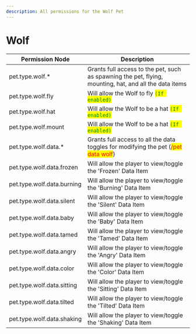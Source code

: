 ```yaml
---
description: All permissions for the Wolf Pet
---
```



# Wolf
| Permission Node | Description |
| - | - |
| pet.type.wolf.* | Grants full access to the pet, such as spawning the pet, flying, mounting, hat, and all the data items |
| pet.type.wolf.fly | Will allow the Wolf to fly <mark style="color:green;">`(If enabled)`</mark> |
| pet.type.wolf.hat | Will allow the Wolf to be a hat <mark style="color:green;">`(If enabled)`</mark> |
| pet.type.wolf.mount | Will allow the Wolf to be a hat <mark style="color:green;">`(If enabled)`</mark> |
| pet.type.wolf.data.* | Grants full access to all the data toggles for modifying the pet (<mark style="color:red;">/pet data wolf</mark>) |
| pet.type.wolf.data.frozen | Will allow the player to view/toggle the 'Frozen' Data Item |
| pet.type.wolf.data.burning | Will allow the player to view/toggle the 'Burning' Data Item |
| pet.type.wolf.data.silent | Will allow the player to view/toggle the 'Silent' Data Item |
| pet.type.wolf.data.baby | Will allow the player to view/toggle the 'Baby' Data Item |
| pet.type.wolf.data.tamed | Will allow the player to view/toggle the 'Tamed' Data Item |
| pet.type.wolf.data.angry | Will allow the player to view/toggle the 'Angry' Data Item |
| pet.type.wolf.data.color | Will allow the player to view/toggle the 'Color' Data Item |
| pet.type.wolf.data.sitting | Will allow the player to view/toggle the 'Sitting' Data Item |
| pet.type.wolf.data.tilted | Will allow the player to view/toggle the 'Tilted' Data Item |
| pet.type.wolf.data.shaking | Will allow the player to view/toggle the 'Shaking' Data Item |

